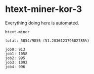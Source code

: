 # htext-miner-kor-3

Everything doing here is automated.

```
htext-miner

total: 5054/9855 (51.283612379502785%)

job0: 913
job1: 1058
job2: 995
job3: 1092
job4: 996
```